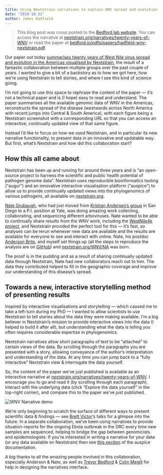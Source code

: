 ```yaml
---
title: Using Nextstrain narratives to explain WNV spread and evolution
date: "2019-10-31"
author: James Hadfield
---
```


> This blog post was cross posted to the [Bedford lab website](https://bedford.io/blog/nextstrain-narratives-for-wnv/).
You can access the narrative at [nextstrain.org/narratives/twenty-years-of-WNV](/narratives/twenty-years-of-WNV) or read the paper at [bedford.io/pdfs/papers/hadfield-wnv-nextstrain.pdf](https://bedford.io/pdfs/papers/hadfield-wnv-nextstrain.pdf).

Our paper out today [summarises twenty years of West Nile virus spread and evolution in the Americas visualised by Nextstrain](https://bedford.io/papers/hadfield-wnv-nextstrain/), the result of a fantastic collaboration between multiple groups over the past couple of years.
I wanted to give a bit of a backstory as to how we got here, how we’re using Nextstrain to tell stories, and where I see this kind of science going.

I’m not going to use this space to rephrase the content of the paper — it’s not a technical paper and is (I hope) easy to read and understand.
The paper summarises all the available genomic data of WNV in the Americas, reconstructs the spread of the disease (westwards across North America with recent jumps into Central & South America), with each figure being a Nextstrain screenshot with a corresponding URL so that you can access an interactive, continually updated view of that same figure.

Instead I’d like to focus on how we used Nextstrain, and in particular its new narrative functionality, to present data in an innovative and updatable way.
But first, what’s Nextstrain and how did this collaboration start?

## How this all came about

Nextstrain has been up and running for around three years and is “an open-source project to harness the scientific and public health potential of pathogen genome data”.
Nextstrain uses reproducible bioinformatics tooling (“augur”) and an innovative interactive visualisation platform (“auspice”) to allow us to provide continually updated views into the phylogenomics of various pathogens, all available on [nextstrain.org](/).

[Nate Grubaugh](https://medicine.yale.edu/profile/nathan_grubaugh/), who had just moved from [Kristian Andersen’s group](https://andersen-lab.com/) in San Diego to a P.I. position at Yale, was doing amazing work collecting, collaborating, and sequencing different arboviruses.
Nate wanted to be able to continually share results from the WNV work, including the [WestNile4k project](https://westnile4k.org/), and Nextstrain provided the perfect tool for this — it’s fast, so analyses can be rerun whenever new data are available and the results are available for everyone to see and interact with online.
Nate, his postdoc [Anderson Brito](http://grubaughlab.com/team/anderson-brito/), and myself set things up (all the steps to reproduce the analysis are on [GitHub](https://github.com/grubaughlab/WNV-nextstrain)) and [nextstrain.org/WNV/NA](/WNV/NA) was born.

The proof is in the pudding and as a result of sharing continually updated data through Nextstrain, Nate had new collaborators reach out to him. The data they contributed helped to fill in the geographic coverage and improve our understanding of this disease’s spread.

## Towards a new, interactive storytelling method of presenting results

Inspired by interactive visualisations and storytelling — which caused me to take a left-turn during my PhD — I wanted to allow scientists to use Nextstrain to tell stories about the data they were making available.
I'm a big believer in Nextstrain’s mission to provide interactive views into the data (I helped to build it after all), but understanding what the data is telling you often requires considerable expertise in phylogenomics.

Nextstrain narratives allow short paragraphs of text to be “attached” to certain views of the data.
By scrolling through the paragraphs you are presented with a story, allowing conveyance of the author’s interpretation and understanding of the data.
At any time you can jump back to a “fully interactive” Nextstrain view & interrogate the data yourself.

So, the content of the paper we’ve just published is available as an interactive narrative at [nextstrain.org/narratives/twenty-years-of-WNV](/narratives/twenty-years-of-WNV).
I encourage you to go and read it (by scrolling through each paragraph), interact with the underlying data (click “Explore the data yourself” in the top-right corner), and compare this to the paper we’ve just published.

![WNV Narrative demo](img/wnv_nextstrain_narrative.gif)

We’re only beginning to scratch the surface of different ways to present scientific data & findings — see [Brett Victor](http://worrydream.com)’s talks for a glimpse into the future.
In a separate collaboration, we’ve been using narratives to provide situation-reports for the ongoing Ebola outbreak in the DRC every time new samples are sequenced, helping to bridge the gap between genomicists and epidemiologists.
If you’re interested in writing a narrative for your data (or any data available on Nextstrain) then see [this section](https://nextstrain.github.io/auspice/narratives/introduction) of the auspice documentation.

A big thanks to all the amazing people involved in this collaboration, especially Anderson & Nate, as well as [Trevor Bedford](https://bedford.io/team/trevor-bedford/) & [Colin Megill](http://colinmegill) for help in designing the narratives interface.
